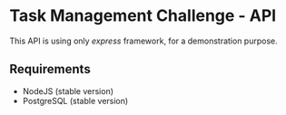 # Task Management Challenge - API

This API is using only *express* framework, for a demonstration purpose.

## Requirements

- NodeJS (stable version)
- PostgreSQL (stable version)


